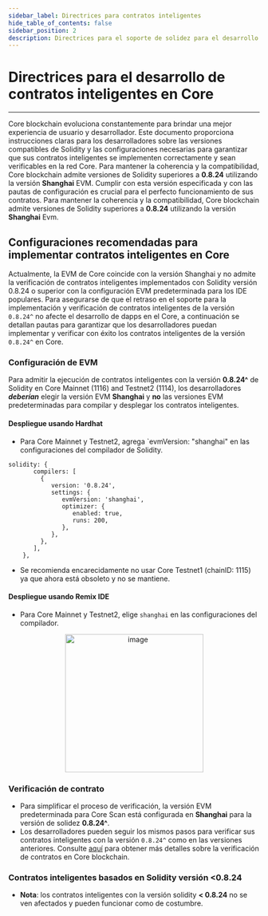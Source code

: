 ```yaml
---
sidebar_label: Directrices para contratos inteligentes
hide_table_of_contents: false
sidebar_position: 2
description: Directrices para el soporte de solidez para el desarrollo de contratos inteligentes en Core
---
```


# Directrices para el desarrollo de contratos inteligentes en Core

---

Core blockchain evoluciona constantemente para brindar una mejor experiencia de usuario y desarrollador. Este documento proporciona instrucciones claras para los desarrolladores sobre las versiones compatibles de Solidity y las configuraciones necesarias para garantizar que sus contratos inteligentes se implementen correctamente y sean verificables en la red Core. Para mantener la coherencia y la compatibilidad, Core blockchain admite versiones de Solidity superiores a **0.8.24** utilizando la versión **Shanghai** EVM. Cumplir con esta versión especificada y con las pautas de configuración es crucial para el perfecto funcionamiento de sus contratos. Para mantener la coherencia y la compatibilidad, Core blockchain admite versiones de Solidity superiores a **0.8.24** utilizando la versión **Shanghai** Evm.

## Configuraciones recomendadas para implementar contratos inteligentes en Core

Actualmente, la EVM de Core coincide con la versión Shanghai y no admite la verificación de contratos inteligentes implementados con Solidity versión 0.8.24 o superior con la configuración EVM predeterminada para los IDE populares. Para asegurarse de que el retraso en el soporte para la implementación y verificación de contratos inteligentes de la versión `0.8.24^` no afecte el desarrollo de dapps en el Core, a continuación se detallan pautas para garantizar que los desarrolladores puedan implementar y verificar con éxito los contratos inteligentes de la versión `0.8.24^` en Core.

### Configuración de EVM

Para admitir la ejecución de contratos inteligentes con la versión **0.8.24^** de Solidity en Core Mainnet (1116) and Testnet2 (1114), los desarrolladores **_deberían_** elegir la versión EVM **Shanghai** y **no** las versiones EVM predeterminadas para compilar y desplegar los contratos inteligentes.

#### Despliegue usando Hardhat

- Para Core Mainnet y Testnet2, agrega \`evmVersion: "shanghai" en las configuraciones del compilador de Solidity.

```
solidity: {
       compilers: [
         {
            version: '0.8.24',
            settings: {
               evmVersion: 'shanghai',
               optimizer: {
                  enabled: true,
                  runs: 200,
               },
            },
         },
       ],
    },
```

- Se recomienda encarecidamente no usar Core Testnet1 (chainID: 1115) ya que ahora está obsoleto y no se mantiene.

#### Despliegue usando Remix IDE

- Para Core Mainnet y Testnet2, elige `shanghai` en las configuraciones del compilador.

<p align="center">
<img width="277" alt="image" src="https://github.com/user-attachments/assets/a528a516-8dfe-44bf-a0fc-34814f284cca" />
</p>

### Verificación de contrato

- Para simplificar el proceso de verificación, la versión EVM predeterminada para Core Scan está configurada en **Shanghai** para la versión de solidez **0.8.24^**.
- Los desarrolladores pueden seguir los mismos pasos para verificar sus contratos inteligentes con la versión `0.8.24^` como en las versiones anteriores. Consulte [aquí](./contract-verify.md) para obtener más detalles sobre la verificación de contratos en Core blockchain.

### Contratos inteligentes basados ​​en Solidity versión <0.8.24

- **Nota**: los contratos inteligentes con la versión solidity **\< 0.8.24** no se ven afectados y pueden funcionar como de costumbre.
